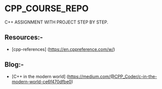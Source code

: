 # CPP_COURSE_REPO
C++ ASSIGNMENT WITH PROJECT STEP BY STEP.

## Resources:-
* [cpp-references] (https://en.cppreference.com/w/)

## Blog:-
* [C++ in the modern world] (https://medium.com/@CPP_Coder/c-in-the-modern-world-ce6f470dfbe0)
